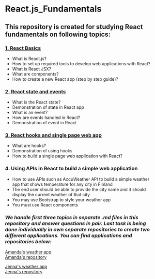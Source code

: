 # React.js_Fundamentals

## This repository is created for studying React fundamentals on following topics:

### [1. React Basics](https://github.com/jenhakk/React.js_Fundamentals/blob/main/Basics.md)
  - What is React.js?
  - How to set up required tools to develop web applications with React?
  - What is React JSX?
  - What are components?
  - How to create a new React app (step by step guide)?
  

### [2. React state and events](https://github.com/jenhakk/React.js_Fundamentals/blob/main/State_and_events.md)
  - What is the React state?
  - Demonstration of state in React app
  - What is an event?
  - How are events handled in React?
  - Demonstration of event in React

### [3. React hooks and single page web app](https://github.com/jenhakk/React.js_Fundamentals/blob/main/Hooks.md)
  - What are hooks?
  - Demonstration of using hooks
  - How to build a single page web application with React?

### 4. Using APIs in React to build a simple web application
  - How to use APIs such as AccuWeather API to build a simple weather app that shows temperature for any city in Finland
  - The end user should be able to provide the city name and it should display the current weather of that city
  - You may use Bootstrap to style your weather app
  - You must use React components

### *We handle first three topics in separate .md files in this repository and answer questions in pair. Last task is being done individually in own separate repositories to create two different applications. You can find applications and repositories below:*

[Amanda's weather app](https://amakarj.github.io/react-weather-app)  
[Amanda's repository](https://github.com/amakarj/react-weather-app)    

[Jenna's weather app](https://jenhakk.github.io/react-weather-app)  
[Jenna's repository](https://github.com/jenhakk/react-weather-app)

